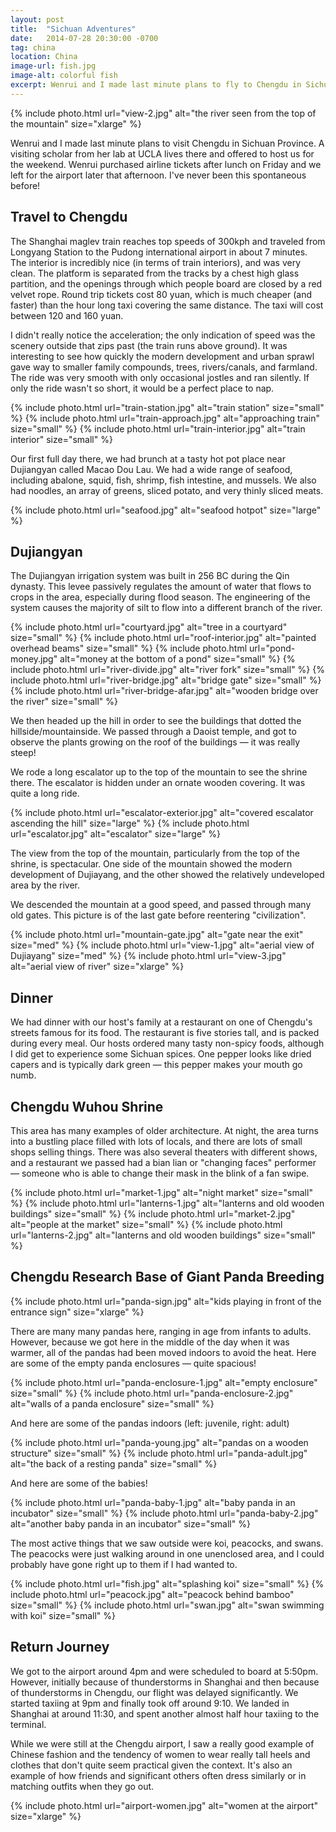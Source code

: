 ```yaml
---
layout: post
title:  "Sichuan Adventures"
date:   2014-07-28 20:30:00 -0700
tag: china
location: China
image-url: fish.jpg
image-alt: colorful fish
excerpt: Wenrui and I made last minute plans to fly to Chengdu in Sichuan Province. I've never been this spontaneous before!
---
```

<div class='img-gallery'>
{% include photo.html url="view-2.jpg" alt="the river seen from the top of the mountain" size="xlarge" %}
</div>

Wenrui and I made last minute plans to visit Chengdu in Sichuan Province. A visiting scholar from her lab at UCLA lives there and offered to host us for the weekend. Wenrui purchased airline tickets after lunch on Friday and we left for the airport later that afternoon. I've never been this spontaneous before!

## Travel to Chengdu

The Shanghai maglev train reaches top speeds of 300kph and traveled from Longyang Station to the Pudong international airport in about 7 minutes. The interior is incredibly nice (in terms of train interiors), and was very clean. The platform is separated from the tracks by a chest high glass partition, and the openings through which people board are closed by a red velvet rope. Round trip tickets cost 80 yuan, which is much cheaper (and faster) than the hour long taxi covering the same distance. The taxi will cost between 120 and 160 yuan.

I didn't really notice the acceleration; the only indication of speed was the scenery outside that zips past (the train runs above ground). It was interesting to see how quickly the modern development and urban sprawl gave way to smaller family compounds, trees, rivers/canals, and farmland. The ride was very smooth with only occasional jostles and ran silently. If only the ride wasn't so short, it would be a perfect place to nap.

<div class='img-gallery'>
{% include photo.html url="train-station.jpg" alt="train station" size="small" %}
{% include photo.html url="train-approach.jpg" alt="approaching train" size="small" %}
{% include photo.html url="train-interior.jpg" alt="train interior" size="small" %}
</div>

Our first full day there, we had brunch at a tasty hot pot place near Dujiangyan called Macao Dou Lau. We had a wide range of seafood, including abalone, squid, fish, shrimp, fish intestine, and mussels. We also had noodles, an array of greens, sliced potato, and very thinly sliced meats.

<div class='img-gallery'>
{% include photo.html url="seafood.jpg" alt="seafood hotpot" size="large" %}
</div>

## Dujiangyan

The Dujiangyan irrigation system was built in 256 BC during the Qin dynasty. This levee passively regulates the amount of water that flows to crops in the area, especially during flood season. The engineering of the system causes the majority of silt to flow into a different branch of the river.

<div class='img-gallery'>
{% include photo.html url="courtyard.jpg" alt="tree in a courtyard" size="small" %}
{% include photo.html url="roof-interior.jpg" alt="painted overhead beams" size="small" %}
{% include photo.html url="pond-money.jpg" alt="money at the bottom of a pond" size="small" %}
{% include photo.html url="river-divide.jpg" alt="river fork" size="small" %}
{% include photo.html url="river-bridge.jpg" alt="bridge gate" size="small" %}
{% include photo.html url="river-bridge-afar.jpg" alt="wooden bridge over the river" size="small" %}
</div>

We then headed up the hill in order to see the buildings that dotted the hillside/mountainside. We passed through a Daoist temple, and got to observe the plants growing on the roof of the buildings — it was really steep!

We rode a long escalator up to the top of the mountain to see the shrine there. The escalator is hidden under an ornate wooden covering. It was quite a long ride.

<div class='img-gallery'>
{% include photo.html url="escalator-exterior.jpg" alt="covered escalator ascending the hill" size="large" %}
{% include photo.html url="escalator.jpg" alt="escalator" size="large" %}
</div>

The view from the top of the mountain, particularly from the top of the shrine, is spectacular. One side of the mountain showed the modern development of Dujiayang, and the other showed the relatively undeveloped area by the river.

We descended the mountain at a good speed, and passed through many old gates. This picture is of the last gate before reentering "civilization".

<div class='img-gallery'>
{% include photo.html url="mountain-gate.jpg" alt="gate near the exit" size="med" %}
{% include photo.html url="view-1.jpg" alt="aerial view of Dujiayang" size="med" %}
{% include photo.html url="view-3.jpg" alt="aerial view of river" size="xlarge" %}
</div>

## Dinner

We had dinner with our host's family at a restaurant on one of Chengdu's streets famous for its food. The restaurant is five stories tall, and is packed during every meal. Our hosts ordered many tasty non-spicy foods, although I did get to experience some Sichuan spices. One pepper looks like dried capers and is typically dark green — this pepper makes your mouth go numb.

## Chengdu Wuhou Shrine

This area has many examples of older architecture. At night, the area turns into a bustling place filled with lots of locals, and there are lots of small shops selling things. There was also several theaters with different shows, and a restaurant we passed had a bian lian or "changing faces" performer — someone who is able to change their mask in the blink of a fan swipe.

<div class='img-gallery'>
{% include photo.html url="market-1.jpg" alt="night market" size="small" %}
{% include photo.html url="lanterns-1.jpg" alt="lanterns and old wooden buildings" size="small" %}
{% include photo.html url="market-2.jpg" alt="people at the market" size="small" %}
{% include photo.html url="lanterns-2.jpg" alt="lanterns and old wooden buildings" size="small" %}
</div>

## Chengdu Research Base of Giant Panda Breeding

<div class='img-gallery'>
{% include photo.html url="panda-sign.jpg" alt="kids playing in front of the entrance sign" size="xlarge" %}
</div>

There are many many pandas here, ranging in age from infants to adults. However, because we got here in the middle of the day when it was warmer, all of the pandas had been moved indoors to avoid the heat. Here are some of the empty panda enclosures — quite spacious!

<div class='img-gallery'>
{% include photo.html url="panda-enclosure-1.jpg" alt="empty enclosure" size="small" %}
{% include photo.html url="panda-enclosure-2.jpg" alt="walls of a panda enclosure" size="small" %}
</div>

And here are some of the pandas indoors (left: juvenile, right: adult)

<div class='img-gallery'>
{% include photo.html url="panda-young.jpg" alt="pandas on a wooden structure" size="small" %}
{% include photo.html url="panda-adult.jpg" alt="the back of a resting panda" size="small" %}
</div>

And here are some of the babies!

<div class='img-gallery'>
{% include photo.html url="panda-baby-1.jpg" alt="baby panda in an incubator" size="small" %}
{% include photo.html url="panda-baby-2.jpg" alt="another baby panda in an incubator" size="small" %}
</div>

The most active things that we saw outside were koi, peacocks, and swans. The peacocks were just walking around in one unenclosed area, and I could probably have gone right up to them if I had wanted to.

<div class='img-gallery'>
{% include photo.html url="fish.jpg" alt="splashing koi" size="small" %}
{% include photo.html url="peacock.jpg" alt="peacock behind bamboo" size="small" %}
{% include photo.html url="swan.jpg" alt="swan swimming with koi" size="small" %}
</div>

## Return Journey

We got to the airport around 4pm and were scheduled to board at 5:50pm. However, initially because of thunderstorms in Shanghai and then because of thunderstorms in Chengdu, our flight was delayed significantly. We started taxiing at 9pm and finally took off around 9:10. We landed in Shanghai at around 11:30, and spent another almost half hour taxiing to the terminal.

While we were still at the Chengdu airport, I saw a really good example of Chinese fashion and the tendency of women to wear really tall heels and clothes that don't quite seem practical given the context. It's also an example of how friends and significant others often dress similarly or in matching outfits when they go out.

<div class='img-gallery'>
{% include photo.html url="airport-women.jpg" alt="women at the airport" size="xlarge" %}
</div>
